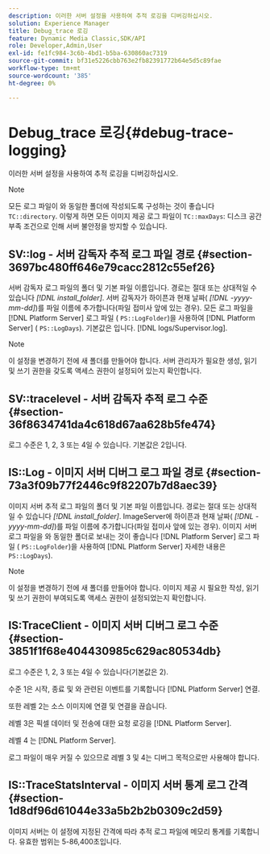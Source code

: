 ```yaml
---
description: 이러한 서버 설정을 사용하여 추적 로깅을 디버깅하십시오.
solution: Experience Manager
title: Debug_trace 로깅
feature: Dynamic Media Classic,SDK/API
role: Developer,Admin,User
exl-id: fe1fc984-3c6b-4bd1-b5ba-630860ac7319
source-git-commit: bf31e5226cbb763e2fb82391772b64e5d5c89fae
workflow-type: tm+mt
source-wordcount: '385'
ht-degree: 0%

---
```


# Debug_trace 로깅{#debug-trace-logging}

이러한 서버 설정을 사용하여 추적 로깅을 디버깅하십시오.

>[!NOTE]
>
>모든 로그 파일이 와 동일한 폴더에 작성되도록 구성하는 것이 좋습니다 `TC::directory`. 이렇게 하면 모든 이미지 제공 로그 파일이 `TC::maxDays`: 디스크 공간 부족 조건으로 인해 서버 불안정을 방지할 수 있습니다.

## SV::log - 서버 감독자 추적 로그 파일 경로 {#section-3697bc480ff646e79cacc2812c55ef26}

서버 감독자 로그 파일의 폴더 및 기본 파일 이름입니다. 경로는 절대 또는 상대적일 수 있습니다 *[!DNL install_folder]*. 서버 감독자가 하이픈과 현재 날짜( *[!DNL -yyyy-mm-dd]*)를 파일 이름에 추가합니다(파일 접미사 앞에 있는 경우). 모든 로그 파일을 [!DNL Platform Server] 로그 파일 ( `PS::LogFolder`)을 사용하여 [!DNL Platform Server] ( `PS::LogDays`). 기본값은 입니다. [!DNL logs/Supervisor.log].

>[!NOTE]
>
>이 설정을 변경하기 전에 새 폴더를 만들어야 합니다. 서버 관리자가 필요한 생성, 읽기 및 쓰기 권한을 갖도록 액세스 권한이 설정되어 있는지 확인합니다.

## SV::tracelevel - 서버 감독자 추적 로그 수준 {#section-36f8634741da4c618d67aa628b5fe474}

로그 수준은 1, 2, 3 또는 4일 수 있습니다. 기본값은 2입니다.

## IS::Log - 이미지 서버 디버그 로그 파일 경로 {#section-73a3f09b77f2446c9f82207b7d8aec39}

이미지 서버 추적 로그 파일의 폴더 및 기본 파일 이름입니다. 경로는 절대 또는 상대적일 수 있습니다 *[!DNL install_folder]*. ImageServer에 하이픈과 현재 날짜( *[!DNL -yyyy-mm-dd]*)를 파일 이름에 추가합니다(파일 접미사 앞에 있는 경우). 이미지 서버 로그 파일을 와 동일한 폴더로 보내는 것이 좋습니다 [!DNL Platform Server] 로그 파일 ( `PS::LogFolder`)을 사용하여 [!DNL Platform Server] 자세한 내용은 `PS::LogDays`).

>[!NOTE]
>
>이 설정을 변경하기 전에 새 폴더를 만들어야 합니다. 이미지 제공 시 필요한 작성, 읽기 및 쓰기 권한이 부여되도록 액세스 권한이 설정되었는지 확인합니다.

## IS:TraceClient - 이미지 서버 디버그 로그 수준 {#section-3851f1f68e404430985c629ac80534db}

로그 수준은 1, 2, 3 또는 4일 수 있습니다(기본값은 2).

수준 1은 시작, 종료 및 와 관련된 이벤트를 기록합니다 [!DNL Platform Server] 연결.

또한 레벨 2는 소스 이미지에 연결 및 연결을 끊습니다.

레벨 3은 픽셀 데이터 및 전송에 대한 요청 로깅을 [!DNL Platform Server].

레벨 4 는 [!DNL Platform Server].

로그 파일이 매우 커질 수 있으므로 레벨 3 및 4는 디버그 목적으로만 사용해야 합니다.

## IS::TraceStatsInterval - 이미지 서버 통계 로그 간격 {#section-1d8df96d61044e33a5b2b2b0309c2d59}

이미지 서버는 이 설정에 지정된 간격에 따라 추적 로그 파일에 메모리 통계를 기록합니다. 유효한 범위는 5-86,400초입니다.
